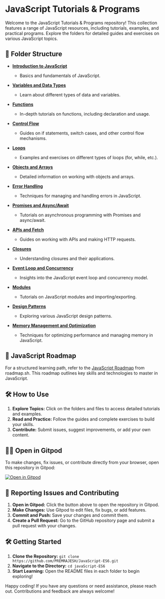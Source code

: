# JavaScript Tutorials & Programs

Welcome to the JavaScript Tutorials & Programs repository! This collection features a range of JavaScript resources, including tutorials, examples, and practical programs. Explore the folders for detailed guides and exercises on various JavaScript topics.

## 📂 Folder Structure

- **[Introduction to JavaScript](./introduction/README.md)**
  - Basics and fundamentals of JavaScript.

- **[Variables and Data Types](./variables/README.md)**
  - Learn about different types of data and variables.

- **[Functions](./functions/README.md)**
  - In-depth tutorials on functions, including declaration and usage.

- **[Control Flow](./control-flow/README.md)**
  - Guides on if statements, switch cases, and other control flow mechanisms.

- **[Loops](./loops/README.md)**
  - Examples and exercises on different types of loops (for, while, etc.).

- **[Objects and Arrays](./objects-arrays/README.md)**
  - Detailed information on working with objects and arrays.

- **[Error Handling](./error-handling/README.md)**
  - Techniques for managing and handling errors in JavaScript.

- **[Promises and Async/Await](./promises-async-await/README.md)**
  - Tutorials on asynchronous programming with Promises and async/await.

- **[APIs and Fetch](./apis-fetch/README.md)**
  - Guides on working with APIs and making HTTP requests.

- **[Closures](./closures/README.md)**
  - Understanding closures and their applications.

- **[Event Loop and Concurrency](./event-loop/README.md)**
  - Insights into the JavaScript event loop and concurrency model.

- **[Modules](./modules/README.md)**
  - Tutorials on JavaScript modules and importing/exporting.

- **[Design Patterns](./design-patterns/README.md)**
  - Exploring various JavaScript design patterns.

- **[Memory Management and Optimization](./memory-management/README.md)**
  - Techniques for optimizing performance and managing memory in JavaScript.

## 🚀 JavaScript Roadmap

For a structured learning path, refer to the [JavaScript Roadmap](https://roadmap.sh/javascript) from roadmap.sh. This roadmap outlines key skills and technologies to master in JavaScript.

## 🛠️ How to Use

1. **Explore Topics:** Click on the folders and files to access detailed tutorials and examples.
2. **Read and Practice:** Follow the guides and complete exercises to build your skills.
3. **Contribute:** Submit issues, suggest improvements, or add your own content.

## 🧑‍💻 Open in Gitpod

To make changes, fix issues, or contribute directly from your browser, open this repository in Gitpod:

[![Open in Gitpod](https://gitpod.io/button/open-in-gitpod.svg)](https://gitpod.io#https://github.com/YourUsername/YourRepoName)

## 📢 Reporting Issues and Contributing

1. **Open in Gitpod:** Click the button above to open the repository in Gitpod.
2. **Make Changes:** Use Gitpod to edit files, fix bugs, or add features.
3. **Commit and Push:** Save your changes and commit them.
4. **Create a Pull Request:** Go to the GitHub repository page and submit a pull request with your changes.

## 🛠️ Getting Started

1. **Clone the Repository:** `git clone https://github.com/PREMRAJESH/JavaScript-ES6.git`
2. **Navigate to the Directory:** `cd javaScript-ES6`
3. **Start Learning:** Open the README files in each folder to begin exploring!

Happy coding! If you have any questions or need assistance, please reach out. Contributions and feedback are always welcome!

